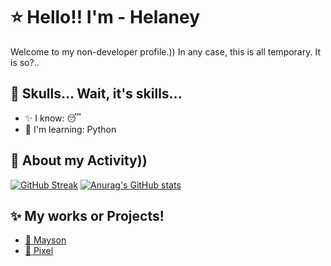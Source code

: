# ⭐ Hello!! I'm - Helaney
Welcome to my non-developer profile.)) In any case, this is all temporary. It is so?..

## 💫 Skulls... Wait, it's skills...
- ✨ I know: 😴
- 💫 I'm learning: Python

## 🥱 About my Activity))
[![GitHub Streak](https://streak-stats.demolab.com/?user=hhelaneyy&theme=dark&mode=weekly&currStreakNum=2FD3EB&fire=pink&sideLabels=F00&date_format=[Y.]n.j)](https://git.io/streak-stats)
[![Anurag's GitHub stats](https://github-readme-stats.vercel.app/api?username=hhelaneyy&show_icons=true&theme=dark)](https://github.com/anuraghazra/github-readme-stats)

## ✨ My works or Projects!
- [🖤 Mayson](https://discord.gg/2JdCYkGkJX)
- [🩷 Pixel](https://discord.gg/vXtpSrwUR8)
